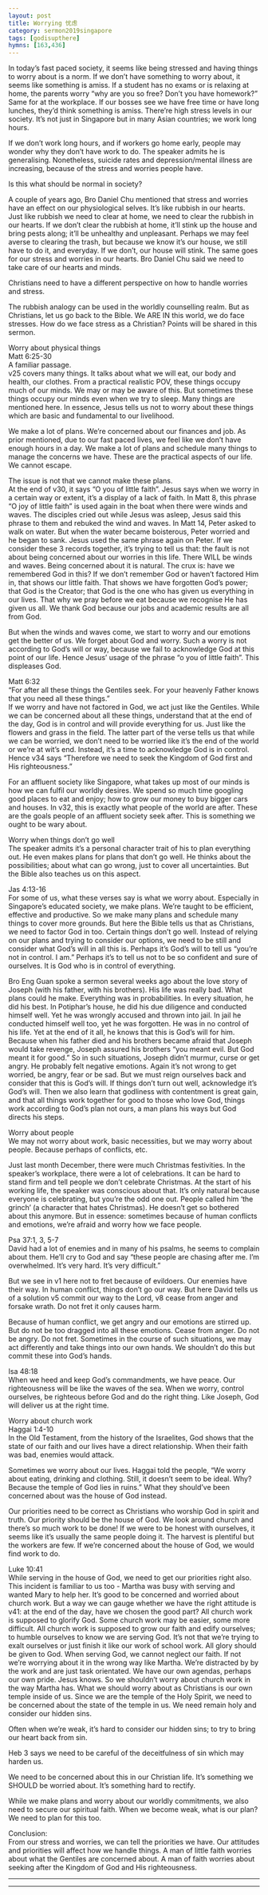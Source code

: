 ```yaml
---  
layout: post  
title: Worrying 忧虑  
category: sermon2019singapore  
tags: [godisupthere]  
hymns: [163,436]  
---
```


In today’s fast paced society, it seems like being stressed and having things to worry about is a norm. If we don’t have something to worry about, it seems like something is amiss. If a student has no exams or is relaxing at home, the parents worry “why are you so free? Don’t you have homework?” Same for at the workplace. If our bosses see we have free time or have long lunches, they’d think something is amiss. There’re high stress levels in our society. It’s not just in Singapore but in many Asian countries; we work long hours. 

If we don’t work long hours, and if workers go home early, people may wonder why they don’t have work to do. The speaker admits he is generalising. Nonetheless, suicide rates and depression/mental illness are increasing, because of the stress and worries people have. 

Is this what should be normal in society?

A couple of years ago, Bro Daniel Chu mentioned that stress and worries have an effect on our physiological selves. It’s like rubbish in our hearts. Just like rubbish we need to clear at home, we need to clear the rubbish in our hearts. If we don’t clear the rubbish at home, it’ll stink up the house and bring pests along; it’ll be unhealthy and unpleasant. Perhaps we may feel averse to clearing the trash, but because we know it’s our house, we still have to do it, and everyday. If we don’t, our house will stink. The same goes for our stress and worries in our hearts. Bro Daniel Chu said we need to take care of our hearts and minds. 

Christians need to have a different perspective on how to handle worries and stress. 

The rubbish analogy can be used in the worldly counselling realm. But as Christians, let us go back to the Bible. We ARE IN this world, we do face stresses. How do we face stress as a Christian? Points will be shared in this sermon. 

Worry about physical things  
Matt 6:25-30  
A familiar passage.  
v25 covers many things. It talks about what we will eat, our body and health, our clothes. From a practical realistic POV, these things occupy much of our minds. We may or may be aware of this. But sometimes these things occupy our minds even when we try to sleep. Many things are mentioned here. In essence, Jesus tells us not to worry about these things which are basic and fundamental to our livelihood. 

We make a lot of plans. We’re concerned about our finances and job. As prior mentioned, due to our fast paced lives, we feel like we don’t have enough hours in a day. We make a lot of plans and schedule many things to manage the concerns we have. These are the practical aspects of our life. We cannot escape. 

The issue is not that we cannot make these plans.  
At the end of v30, it says “O you of little faith”. Jesus says when we worry in a certain way or extent, it’s a display of a lack of faith. In Matt 8, this phrase “O joy of little faith” is used again in the boat when there were winds and waves. The disciples cried out while Jesus was asleep, Jesus said this phrase to them and rebuked the wind and waves. In Matt 14, Peter asked to walk on water. But when the water became boisterous, Peter worried and he began to sank. Jesus used the same phrase again on Peter. If we consider these 3 records together, it’s trying to tell us that: the fault is not about being concerned about our worries in this life. There WILL be winds and waves. Being concerned about it is natural. The crux is: have we remembered God in this? If we don’t remember God or haven’t factored Him in, that shows our little faith. That shows we have forgotten God’s power; that God is the Creator; that God is the one who has given us everything in our lives. That why we pray before we eat because we recognise He has given us all. We thank God because our jobs and academic results are all from God. 

But when the winds and waves come, we start to worry and our emotions get the better of us. We forget about God and worry. Such a worry is not according to God’s will or way, because we fail to acknowledge God at this point of our life. Hence Jesus’ usage of the phrase “o you of little faith”. This displeases God. 

Matt 6:32  
“For after all these things the Gentiles seek. For your heavenly Father knows that you need all these things.”  
If we worry and have not factored in God, we act just like the Gentiles. While we can be concerned about all these things, understand that at the end of the day, God is in control and will provide everything for us. Just like the flowers and grass in the field. The latter part of the verse tells us that while we can be worried, we don’t need to be worried like it’s the end of the world or we’re at wit’s end. Instead, it’s a time to acknowledge God is in control. Hence v34 says “Therefore we need to seek the Kingdom of God first and His righteousness.”

For an affluent society like Singapore, what takes up most of our minds is how we can fulfil our worldly desires. We spend so much time googling good places to eat and enjoy; how to grow our money to buy bigger cars and houses. In v32, this is exactly what people of the world are after. These are the goals people of an affluent society seek after. This is something we ought to be wary about. 

Worry when things don’t go well  
The speaker admits it’s a personal character trait of his to plan everything out. He even makes plans for plans that don’t go well. He thinks about the possibilities; about what can go wrong, just to cover all uncertainties. But the Bible also teaches us on this aspect. 

Jas 4:13-16  
For some of us, what these verses say is what we worry about. Especially in Singapore’s educated society, we make plans. We’re taught to be efficient, effective and productive. So we make many plans and schedule many things to cover more grounds. But here the Bible tells us that as Christians, we need to factor God in too. Certain things don’t go well. Instead of relying on our plans and trying to consider our options, we need to be still and consider what God’s will in all this is. Perhaps it’s God’s will to tell us “you’re not in control. I am.” Perhaps it’s to tell us not to be so confident and sure of ourselves. It is God who is in control of everything. 

Bro Eng Guan spoke a sermon several weeks ago about the love story of Joseph (with his father, with his brothers). His life was really bad. What plans could he make. Everything was in probabilities. In every situation, he did his best. In Potiphar’s house, he did his due diligence and conducted himself well. Yet he was wrongly accused and thrown into jail. In jail he conducted himself well too, yet he was forgotten. He was in no control of his life. Yet at the end of it all, he knows that this is God’s will for him. Because when his father died and his brothers became afraid that Joseph would take revenge, Joseph assured his brothers “you meant evil. But God meant it for good.” So in such situations, Joseph didn’t murmur, curse or get angry. He probably felt negative emotions. Again it’s not wrong to get worried, be angry, fear or be sad. But we must reign ourselves back and consider that this is God’s will. If things don’t turn out well, acknowledge it’s God’s will. Then we also learn that godliness with contentment is great gain, and that all things work together for good to those who love God, things work according to God’s plan not ours, a man plans his ways but God directs his steps.

Worry about people  
We may not worry about work, basic necessities, but we may worry about people. Because perhaps of conflicts, etc. 

Just last month December, there were much Christmas festivities. In the speaker’s workplace, there were a lot of celebrations. It can be hard to stand firm and tell people we don’t celebrate Christmas. At the start of his working life, the speaker was conscious about that. It’s only natural because everyone is celebrating, but you’re the odd one out. People called him ‘the grinch’ (a character that hates Christmas). He doesn’t get so bothered about this anymore. But in essence: sometimes because of human conflicts and emotions, we’re afraid and worry how we face people.

Psa 37:1, 3, 5-7  
David had a lot of enemies and in many of his psalms, he seems to complain about them. He’ll cry to God and say “these people are chasing after me. I’m overwhelmed. It’s very hard. It’s very difficult.”

But we see in v1 here not to fret because of evildoers. Our enemies have their way. In human conflict, things don’t go our way. But here David tells us of a solution v5 commit our way to the Lord, v8 cease from anger and forsake wrath. Do not fret it only causes harm. 

Because of human conflict, we get angry and our emotions are stirred up. But do not be too dragged into all these emotions. Cease from anger. Do not be angry. Do not fret. Sometimes in the course of such situations, we may act differently and take things into our own hands. We shouldn’t do this but commit these into God’s hands. 

Isa 48:18  
When we heed and keep God’s commandments, we have peace. Our righteousness will be like the waves of the sea. When we worry, control ourselves, be righteous before God and do the right thing. Like Joseph, God will deliver us at the right time. 

Worry about church work  
Haggai 1:4-10  
In the Old Testament, from the history of the Israelites, God shows that the state of our faith and our lives have a direct relationship. When their faith was bad, enemies would attack. 

Sometimes we worry about our lives. Haggai told the people, “We worry about eating, drinking and clothing. Still, it doesn’t seem to be ideal. Why? Because the temple of God lies in ruins.” What they should’ve been concerned about was the house of God instead.

Our priorities need to be correct as Christians who worship God in spirit and truth. Our priority should be the house of God. We look around church and there’s so much work to be done! If we were to be honest with ourselves, it seems like it’s usually the same people doing it. The harvest is plentiful but the workers are few. If we’re concerned about the house of God, we would find work to do. 

Luke 10:41  
While serving in the house of God, we need to get our priorities right also. This incident is familiar to us too - Martha was busy with serving and wanted Mary to help her. It’s good to be concerned and worried about church work. But a way we can gauge whether we have the right attitude is v41: at the end of the day, have we chosen the good part? All church work is supposed to glorify God. Some church work may be easier, some more difficult. All church work is supposed to grow our faith and edify ourselves; to humble ourselves to know we are serving God. It’s not that we’re trying to exalt ourselves or just finish it like our work of school work. All glory should be given to God. When serving God, we cannot neglect our faith. If not we’re worrying about it in the wrong way like Martha. We’re distracted by by the work and are just task orientated. We have our own agendas, perhaps our own pride. Jesus knows. So we shouldn’t worry about church work in the way Martha has. What we should worry about as Christians is our own temple inside of us. Since we are the temple of the Holy Spirit, we need to be concerned about the state of the temple in us. We need remain holy and consider our hidden sins. 

Often when we’re weak, it’s hard to consider our hidden sins; to try to bring our heart back from sin. 

Heb 3 says we need to be careful of the deceitfulness of sin which may harden us. 

We need to be concerned about this in our Christian life. It’s something we SHOULD be worried about. It’s something hard to rectify. 

While we make plans and worry about our worldly commitments, we also need to secure our spiritual faith. When we become weak, what is our plan? We need to plan for this too. 

Conclusion:  
From our stress and worries, we can tell the priorities we have. Our attitudes and priorities will affect how we handle things. A man of little faith worries about what the Gentiles are concerned about. A man of faith worries about seeking after the Kingdom of God and His righteousness. 



----  
****

